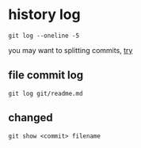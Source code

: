 # history log
```
git log --oneline -5
```
you may want to splitting commits, [try](git_rebase)

## file commit log
```
git log git/readme.md
```

## changed
```
git show <commit> filename
```
